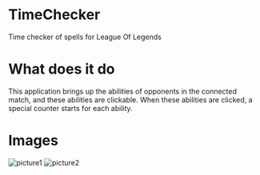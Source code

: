 # TimeChecker
Time checker of spells for League Of Legends

# What does it do
This application brings up the abilities of opponents in the connected match, and these abilities are clickable. When these abilities are clicked, a special counter starts for each ability.

# Images



![picture1](https://github.com/ahmetkaraaslanoglu/TimeChecker/assets/92040635/babadece-dca3-4696-b977-2a42b9576694) 
![picture2](https://github.com/ahmetkaraaslanoglu/TimeChecker/assets/92040635/c19f31da-349d-4429-b9e9-4cd8f35840e9)

